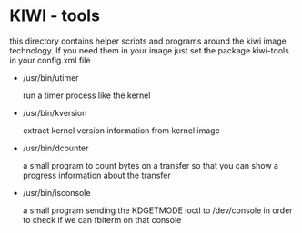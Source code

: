 # KIWI - tools

this directory contains helper scripts and programs around
the kiwi image technology. If you need them in your image
just set the package kiwi-tools in your config.xml file

* /usr/bin/utimer

  run a timer process like the kernel

* /usr/bin/kversion

  extract kernel version information from kernel image

* /usr/bin/dcounter

  a small program to count bytes on a transfer so that you
  can show a progress information about the transfer

* /usr/bin/isconsole

  a small program sending the KDGETMODE ioctl to /dev/console
  in order to check if we can fbiterm on that console
